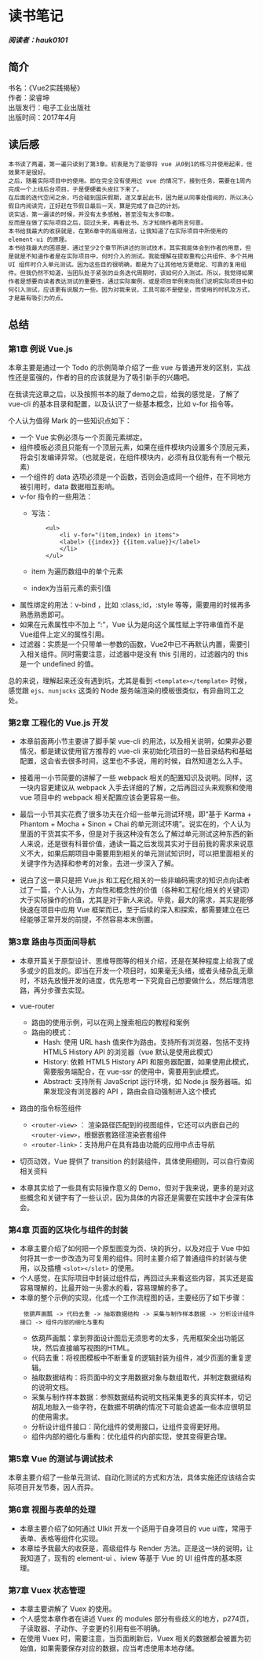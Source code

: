 # 读书笔记

##### 阅读者：hauk0101

## 简介
书名：《Vue2实践揭秘》<br>
作者：梁睿坤<br>
出版发行：电子工业出版社<br>
出版时间：2017年4月


## 读后感

    本书读了两遍，第一遍只读到了第3章。初衷是为了能够将 vue 从0到1的练习并使用起来，但效果不是很好。
    之后，随着实际项目中的使用。即在完全没有使用过 vue 的情况下，接到任务，需要在1周内完成一个上线后台项目，于是便硬着头皮扛下来了。
    在后面的迭代空闲之余，巧合碰到国庆假期，遂又拿起此书，因为是从同事处借阅的，所以决心假日内阅读完，正好赶在节假日最后一天，算是完成了自己的计划。
    说实话，第一遍读的时候，并没有太多感触，甚至没有太多印象。
    反而是在做了实际项目之后，回过头来，再看此书，方才知晓作者所言何意。
    本书给我最大的收获就是，在第6章中的高级用法，让我知道了在实际项目中所使用的 element-ui 的原理。
    本书给我最大的困惑是，通过至少2个章节所讲述的测试技术，其实我能体会到作者的用意，但是就是不知道作者是在实际项目中，何时介入的测试。我能理解在提取重构公共组件、多个共用 UI 组件时介入单元测试。因为这些目的很明确，都是为了让其他地方更稳定、可靠的复用组件。但我仍然不知道，当团队处于紧张的业务迭代周期时，该如何介入测试。所以，我觉得如果作者是想要向读者表达测试的重要性，通过实际案例，或是项目举例来向我们说明实际项目中如何引入测试，应该更有说服力一些。因为对我来说，工具可能不是壁垒，而使用的时机及方式，才是最有吸引力的点。

## 总结
### 第1章 例说 Vue.js

本章主要是通过一个 Todo 的示例简单介绍了一些 vue 与普通开发的区别，实战性还是蛮强的，作者的目的应该就是为了吸引新手的兴趣吧。

在我读完这章之后，以及按照书本的敲了demo之后，给我的感觉是，了解了 vue-cli 的基本目录和配置，以及认识了一些基本概念，比如 v-for 指令等。

个人认为值得 Mark 的一些知识点如下：

* 一个 Vue 实例必须与一个页面元素绑定。
* 组件模板必须且只能有一个顶层元素，如果在组件模块内设置多个顶层元素，将会引发编译异常。（也就是说，在组件模块内，必须有且仅能有有一个根元素）
* 一个组件的 data 选项必须是一个函数，否则会造成同一个组件，在不同地方被引用时，data 数据相互影响。
* v-for 指令的一些用法：
    * 写法：
    
        ```
            <ul>
                <li v-for="(item,index) in items">
                <label> {{index}} {{item.value}}</label>
                </li>
            </ul>
        ```
    * item 为遍历数组中的单个元素
    * index为当前元素的索引值
* 属性绑定的用法：v-bind ，比如 :class,:id，:style 等等，需要用的时候再多熟悉熟悉即可。
* 如果在元素属性中不加上 “:”，Vue 认为是向这个属性赋上字符串值而不是Vue组件上定义的属性引用。
* 过滤器：实质是一个只带单一参数的函数，Vue2中已不再默认内置，需要引入相关组件。同时需要注意，过滤器中是没有 this 引用的，过滤器内的 this 是一个 undefined 的值。

总的来说，理解起来还没有遇到坑，尤其是看到 `<template></template>` 时候，感觉跟 `ejs`、`nunjucks` 这类的 Node 服务端渲染的模板很类似，有异曲同工之处。   


### 第2章 工程化的 Vue.js 开发

*  本章前面两小节主要讲了脚手架 vue-cli 的用法，以及相关说明，如果非必要情况，都是建议使用官方推荐的 vue-cli 来初始化项目的一些目录结构和基础配置，这会省去很多时间，这里也不多说，用的时候，自然知道怎么入手。

* 接着用一小节简要的讲解了一些 webpack 相关的配置知识及说明。同样，这一块内容更建议从 webpack 入手去详细的了解，之后再回过头来观察和使用 vue 项目中的 webpack 相关配置应该会更容易一些。

* 最后一小节其实花费了很多功夫在介绍一些单元测试环境，即“基于 Karma + Phantom + Mocha + Sinon + Chai 的单元测试环境”。说实在的，个人认为里面的干货其实不多，但是对于我这种没有怎么了解过单元测试这种东西的新人来说，还是很有科普价值，通读一篇之后发现其实对于目前我的需求来说意义不大，如果后期项目中需要用到相关的单元测试知识时，可以把里面相关的关键字作为选择和参考的对象，去进一步深入了解。

* 说白了这一章只是把 Vue.js 和工程化相关的一些非编码需求的知识点向读者过了一篇，个人认为，方向性和概念性的价值（各种和工程化相关的关键词）大于实际操作的价值，尤其是对于新人来说。毕竟，最大的需求，其实是能够快速在项目中应用 Vue 框架而已，至于后续的深入和探索，都需要建立在已经能够正常开发的前提，不然容易本末倒置。

### 第3章 路由与页面间导航

* 本章开篇关于原型设计、思维导图等的相关介绍，还是在某种程度上给我了或多或少的启发的。即当在开发一个项目时，如果毫无头绪，或者头绪杂乱无章时，不妨先放慢开发的进度，优先思考一下究竟自己想要做什么，然后理清思路，再分步骤去实现。

* vue-router 
    * 路由的使用示例，可以在网上搜索相应的教程和案例
    * 路由的模式：
        * Hash: 使用 URL hash 值来作为路由。支持所有浏览器，包括不支持 HTML5 History API 的浏览器（vue 默认是使用此模式）
        * History: 依赖 HTML5 History API 和服务器配置，如果使用此模式，需要服务端配合，在 vue-ssr 的使用中，需要用到此模式。
        * Abstract: 支持所有 JavaScript 运行环境，如 Node.js 服务器端。如果发现没有浏览器的 API ，路由会自动强制进入这个模式

* 路由的指令标签组件
    * `<router-view>` ： 渲染路径匹配到的视图组件，它还可以内嵌自己的 `<router-view>`，根据嵌套路径渲染嵌套组件
    * `<router-link>`：支持用户在具有路由功能的应用中点击导航

* 切页动效，Vue 提供了 transition 的封装组件，具体使用细则，可以自行查阅相关资料

* 本章其实给了一些具有实际操作意义的 Demo，但对于我来说，更多的是对这些概念和关键字有了一些认识，因为具体的内容还是需要在实践中才会深有体会。

### 第4章 页面的区块化与组件的封装

* 本章主要介绍了如何把一个原型图变为页、块的拆分，以及对应于 Vue 中如何将其一步一步改造为可复用的组件。同时主要介绍了普通组件的封装与使用，以及插槽 `<slot></slot>` 的使用。
* 个人感觉，在实际项目中封装过组件后，再回过头来看这些内容，其实还是蛮容易理解的，比最开始一头雾水的看，容易理解的多了。
* 本章的整个示例的实现，化成一个工作流程图的话，主要经历了如下步骤：
    ```
     依葫芦画瓢 -> 代码去重 -> 抽取数据结构 -> 采集与制作样本数据 -> 分析设计组件接口 -> 组件内部的细化与重构
    ```
    * 依葫芦画瓢：拿到界面设计图后无须思考的太多，先用框架全出功能区块，然后直接编写视图的HTML。
    * 代码去重：将视图模板中不断重复的逻辑封装为组件，减少页面的重复逻辑。
    * 抽取数据结构：将页面中的文字用数据对象与数组取代，并制定数据结构的说明文档。
    * 采集与制作样本数据：参照数据结构说明文档采集更多的真实样本，切记胡乱地敲入一些字符，在数据不明确的情况下可能会遮盖一些本应很明显的使用需求。
    * 分析设计组件接口：简化组件的使用接口，让组件变得更好用。
    * 组件内部的细化与重构：优化组件的内部实现，使其变得更合理。


### 第5章 Vue 的测试与调试技术

本章主要介绍了一些单元测试、自动化测试的方式和方法，具体实施还应该结合实际项目开发节奏，因人而异。


### 第6章 视图与表单的处理

* 本章主要介绍了如何通过 UIkit 开发一个适用于自身项目的 vue ui库，常用于表单、表格等组件化实现。
* 本章给予我最大的收获是，高级组件与 Render 方法。正是这一块的说明，让我知道了，现有的 element-ui 、iview 等基于 Vue 的 UI 组件库的基本原理。


### 第7章 Vuex 状态管理

* 本章主要讲解了 Vuex 的使用。
* 个人感觉本章作者在讲述 Vuex 的 modules 部分有些歧义的地方，p274页，子读取器、子动作、子变更的引用有些不明确。
* 在使用 Vuex 时，需要注意，当页面刷新后，Vuex 相关的数据都会被置为初始值，如果需要保存对应的数据，应当考虑使用本地存储。